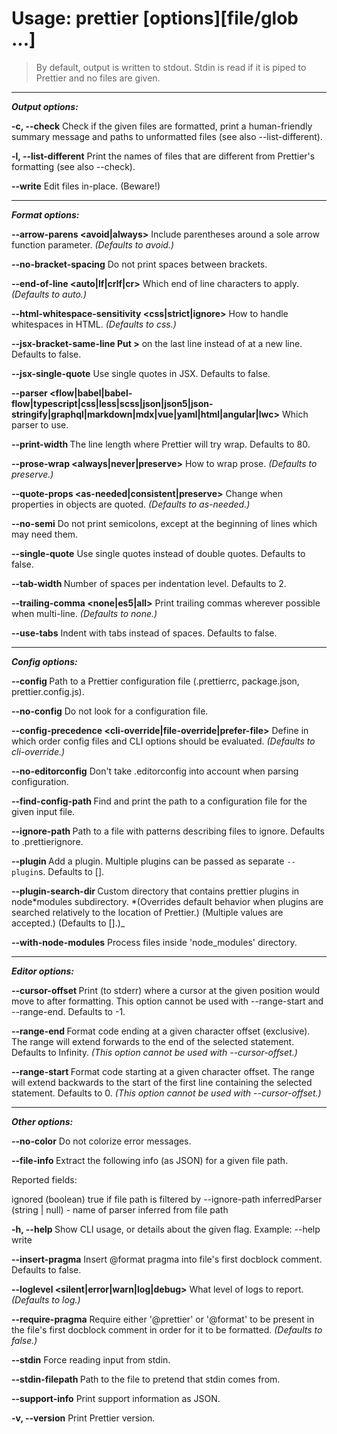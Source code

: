 # Usage: prettier [options][file/glob ...]

> By default, output is written to stdout.
> Stdin is read if it is piped to Prettier and no files are given.

---

**_Output options:_**

**-c, --check**
Check if the given files are formatted, print a human-friendly summary message and paths to unformatted files (see also --list-different).

**-l, --list-different**
Print the names of files that are different from Prettier's formatting (see also --check).

**--write**
Edit files in-place. (Beware!)

---

**_Format options:_**

**--arrow-parens <avoid|always>**
Include parentheses around a sole arrow function parameter. _(Defaults to avoid.)_

**--no-bracket-spacing**
Do not print spaces between brackets.

**--end-of-line <auto|lf|crlf|cr>**
Which end of line characters to apply. _(Defaults to auto.)_

**--html-whitespace-sensitivity <css|strict|ignore>**
How to handle whitespaces in HTML. _(Defaults to css.)_

**--jsx-bracket-same-line Put >**
on the last line instead of at a new line. Defaults to false.

**--jsx-single-quote**
Use single quotes in JSX. Defaults to false.

**--parser <flow|babel|babel-flow|typescript|css|less|scss|json|json5|json-stringify|graphql|markdown|mdx|vue|yaml|html|angular|lwc>**
Which parser to use.

**--print-width <int>**
The line length where Prettier will try wrap. Defaults to 80.

**--prose-wrap <always|never|preserve>**
How to wrap prose. _(Defaults to preserve.)_

**--quote-props <as-needed|consistent|preserve>**
Change when properties in objects are quoted. _(Defaults to as-needed.)_

**--no-semi**
Do not print semicolons, except at the beginning of lines which may need them.

**--single-quote**
Use single quotes instead of double quotes. Defaults to false.

**--tab-width <int>**
Number of spaces per indentation level. Defaults to 2.

**--trailing-comma <none|es5|all>**
Print trailing commas wherever possible when multi-line. _(Defaults to none.)_

**--use-tabs**
Indent with tabs instead of spaces. Defaults to false.

---

**_Config options:_**

**--config <path>**
Path to a Prettier configuration file (.prettierrc, package.json, prettier.config.js).

**--no-config**
Do not look for a configuration file.

**--config-precedence <cli-override|file-override|prefer-file>**
Define in which order config files and CLI options should be evaluated. _(Defaults to cli-override.)_

**--no-editorconfig**
Don't take .editorconfig into account when parsing configuration.

**--find-config-path <path>**
Find and print the path to a configuration file for the given input file.

**--ignore-path <path>**
Path to a file with patterns describing files to ignore. Defaults to .prettierignore.

**--plugin <path>**
Add a plugin. Multiple plugins can be passed as separate `--plugin`s. Defaults to [].

**--plugin-search-dir <path>**
Custom directory that contains prettier plugins in node*modules subdirectory.
*(Overrides default behavior when plugins are searched relatively to the location of Prettier.) (Multiple values are accepted.) (Defaults to [].)\_

**--with-node-modules**
Process files inside 'node_modules' directory.

---

**_Editor options:_**

**--cursor-offset <int>**
Print (to stderr) where a cursor at the given position would move to after formatting. This option cannot be used with --range-start and --range-end. Defaults to -1.

**--range-end <int>**
Format code ending at a given character offset (exclusive). The range will extend forwards to the end of the selected statement. Defaults to Infinity. _(This option cannot be used with --cursor-offset.)_

**--range-start <int>**
Format code starting at a given character offset. The range will extend backwards to the start of the first line containing the selected statement. Defaults to 0. _(This option cannot be used with --cursor-offset.)_

---

**_Other options:_**

**--no-color**
Do not colorize error messages.

**--file-info <path>**
Extract the following info (as JSON) for a given file path.

Reported fields:

ignored (boolean) true if file path is filtered by --ignore-path
inferredParser (string | null) - name of parser inferred from file path

**-h, --help <flag>**
Show CLI usage, or details about the given flag. Example: --help write

**--insert-pragma**
Insert @format pragma into file's first docblock comment. Defaults to false.

**--loglevel <silent|error|warn|log|debug>**
What level of logs to report. _(Defaults to log.)_

**--require-pragma**
Require either '@prettier' or '@format' to be present in the file's first docblock comment in order for it to be formatted. _(Defaults to false.)_

**--stdin**
Force reading input from stdin.

**--stdin-filepath <path>**
Path to the file to pretend that stdin comes from.

**--support-info**
Print support information as JSON.

**-v, --version**
Print Prettier version.
